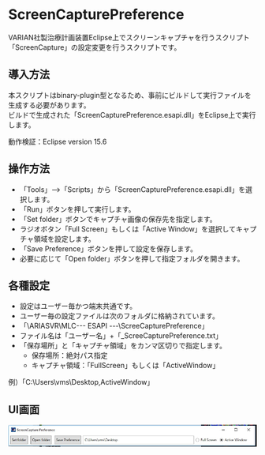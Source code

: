 # ScreenCapturePreference

VARIAN社製治療計画装置Eclipse上でスクリーンキャプチャを行うスクリプト「ScreenCapture」の設定変更を行うスクリプトです。  

## 導入方法

本スクリプトはbinary-plugin型となるため、事前にビルドして実行ファイルを生成する必要があります。  
ビルドで生成された「ScreenCapturePreference.esapi.dll」をEclipse上で実行します。  

動作検証：Eclipse version 15.6  

## 操作方法

- 「Tools」-->「Scripts」から「ScreenCapturePreference.esapi.dll」を選択します。
- 「Run」ボタンを押して実行します。
- 「Set folder」ボタンでキャプチャ画像の保存先を指定します。
- ラジオボタン「Full Screen」もしくは「Active Window」を選択してキャプチャ領域を設定します。
- 「Save Preference」ボタンを押して設定を保存します。
- 必要に応じて「Open folder」ボタンを押して指定フォルダを開きます。
## 各種設定
- 設定はユーザー毎かつ端末共通です。
- ユーザー毎の設定ファイルは次のフォルダに格納されています。
 - 「\\ARIASVR\MLC\--- ESAPI ---\ScreeCapturePreference」
 - ファイル名は「ユーザー名」+「_ScreeCapturePreference.txt」
 - 「保存場所」と「キャプチャ領域」をカンマ区切りで指定します。
   - 保存場所：絶対パス指定　
   - キャプチャ領域：「FullScreen」もしくは「ActiveWindow」 
  
 例）「C:\Users\vms\Desktop,ActiveWindow」

## UI画面

![Screen capture of planCompare UI](https://github.com/tkmd94/ScreenCapturePreference/blob/master/SC.jpg)

